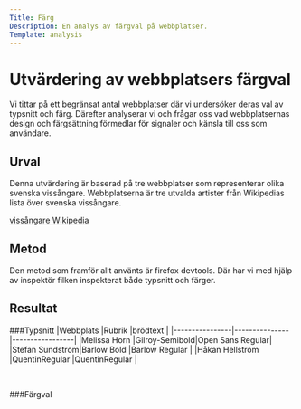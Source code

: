 ```yaml
---
Title: Färg
Description: En analys av färgval på webbplatser.
Template: analysis
---
```


Utvärdering av webbplatsers färgval
=======================

Vi tittar på ett begränsat antal webbplatser där vi undersöker deras val av typsnitt och färg. Därefter analyserar vi och frågar oss vad webbplatsernas design och färgsättning förmedlar för signaler och känsla till oss som användare.
<br>

Urval
-----------------------

Denna utvärdering är baserad på tre webbplatser som representerar olika svenska vissångare. Webbplatserna är tre utvalda artister från Wikipedias lista över svenska vissångare. 

<a href="https://sv.wikipedia.org/wiki/Kategori:Svenska_viss%C3%A5ngare">vissångare Wikipedia</a>
<br>

Metod
-----------------------

Den metod som framför allt använts är firefox devtools. Där har vi med hjälp av inspektör filken inspekterat både typsnitt och färger.
<br>

Resultat
-----------------------

###Typsnitt
|Webbplats       |Rubrik         |brödtext         |
|----------------|---------------|-----------------|
|Melissa Horn    |Gilroy-Semibold|Open Sans Regular|
|Stefan Sundström|Barlow Bold    |Barlow Regular   |
|Håkan Hellström |QuentinRegular |QuentinRegular   |

<br>

###Färgval

**Melissa Horn**
Här hittade vi ett komplements färgschema:
<table class="col-palette">
<tr>
<td style="background-color: #e6e6e6">#e6e6e6</td>
<td style="background-color: #2c2d2f; color:#eee">#2c2d2f</td>
<td style="background-color: #bfbfbf">#bfbfbf</td>
<td style="background-color: #ac5e24">#ac5e24</td>
<td style="background-color: #509e81">#509e81</td>
</tr>
</table>
<br>

**Stefan Sundström** 
Här hittas inget tydligt färgschema:
<table class="col-palette">
<tr>
<td style="background-color: #ffffff">#ffffff</td>
<td style="background-color: #c9493b">#c9493b</td>
<td style="background-color: #202020; color:#eee">#202020</td>
</tr>
</table>
<br>

**Håkan Hellström**: 
Här kan man ana ett analogt färgschema:
<table class="col-palette">
<tr>
<td style="background-color: #0f0e0e; color:#eee">#0f0e0e</td>
<td style="background-color: #010101; color:#eee">#010101</td>
<td style="background-color: #fd7cac">#fd7cac</td>
<td style="background-color: #f7cb5c">#f7cb5c</td>
</tr>
</table>
<br>

Analys
-----------------------
Det som först slår mej är dels att färgsättningen skiljer sig mycket mellan dom olika webbplatserna och även att en färgpalett för hemsidan inte alltid ger samma känsla som den faktiska webbplatsen ger. Det förvånade mej även lite hur lite färg några av webbplatserna använde. Både Mellisa Horns och Stefan Sundströms hemsidor var väldigt ljusa/vita där färgerna förutom den ljus bakgrunden mest används som accent färger. Detta ger såklart bilderna en både större och viktigare roll i att förmedla den känsla man vill åt. Detta visade sig enligt min mening då Mellisa Horns bilder hjälpte till att ge en mer stillsam och lätt känsla. Även styrkan på färgerna skiljde sig åt då Sundströms få färger och bilder var mer kraftiga och förmedlade med detta en starkare mer maskulin känsla. Håkan hellströms webbplats stack ut i avseendet att den var både mer färgstark och med mörk bakgrund. Även typsnittet var av mera stark karaktär i jämförelse till övriga.

Det känns tydligt att valet av färger och sammansättningen av mörka eller ljus färger är viktigt för att förmedla den känsla man vill och det blir oxå tydligt att dessa webbplatser tänkt igenom detta nogrannt.
<br>

Referenser
-----------------------

Granskade webbplatser:<br>
https://www.melissahorn.se/<br>
https://www.hakanhellstrom.se/<br>
https://stefansundstrom.se/<br>
<br>

Övrigt
-----------------------

Kristoffer Berg


<a href="%base_url%?analysis">tillbaka</a>
